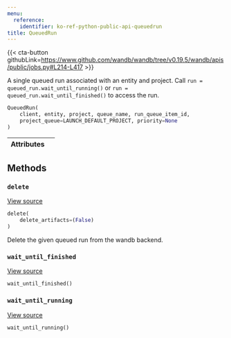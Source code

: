 ```yaml
---
menu:
  reference:
    identifier: ko-ref-python-public-api-queuedrun
title: QueuedRun
---
```


{{< cta-button githubLink=https://www.github.com/wandb/wandb/tree/v0.19.5/wandb/apis/public/jobs.py#L214-L417 >}}

A single queued run associated with an entity and project. Call `run = queued_run.wait_until_running()` or `run = queued_run.wait_until_finished()` to access the run.

```python
QueuedRun(
    client, entity, project, queue_name, run_queue_item_id,
    project_queue=LAUNCH_DEFAULT_PROJECT, priority=None
)
```

| Attributes |  |
| :--- | :--- |

## Methods

### `delete`

[View source](https://www.github.com/wandb/wandb/tree/v0.19.5/wandb/apis/public/jobs.py#L338-L387)

```python
delete(
    delete_artifacts=(False)
)
```

Delete the given queued run from the wandb backend.

### `wait_until_finished`

[View source](https://www.github.com/wandb/wandb/tree/v0.19.5/wandb/apis/public/jobs.py#L328-L336)

```python
wait_until_finished()
```

### `wait_until_running`

[View source](https://www.github.com/wandb/wandb/tree/v0.19.5/wandb/apis/public/jobs.py#L389-L414)

```python
wait_until_running()
```